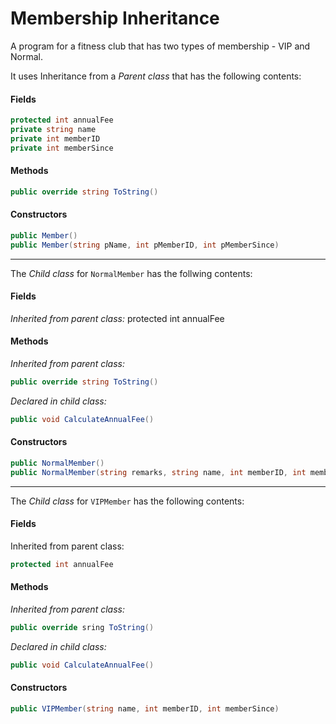 # Membership Inheritance

A program for a fitness club that has two types of membership - VIP and Normal.

It uses Inheritance from a *Parent class* that has the following contents:

#### Fields
```C#
protected int annualFee
private string name
private int memberID
private int memberSince
```

#### Methods
```C#
public override string ToString()
```

#### Constructors
```C#
public Member()
public Member(string pName, int pMemberID, int pMemberSince)
```
-------------------------------------------------------------

The *Child class* for `NormalMember` has the follwing contents:

#### Fields
*Inherited from parent class:*
protected int annualFee

#### Methods
*Inherited from parent class:*
```C#
public override string ToString()
```

*Declared in child class:*
```C#
public void CalculateAnnualFee()
```

#### Constructors
```C#
public NormalMember()
public NormalMember(string remarks, string name, int memberID, int memberSince)
```
----------------------------------------------------------------

The *Child class* for `VIPMember` has the following contents:

#### Fields
Inherited from parent class:
```C#
protected int annualFee
```

#### Methods
*Inherited from parent class:*
```C#
public override sring ToString()
```

*Declared in child class:*
```C#
public void CalculateAnnualFee()
```

#### Constructors
```C#
public VIPMember(string name, int memberID, int memberSince)
```


